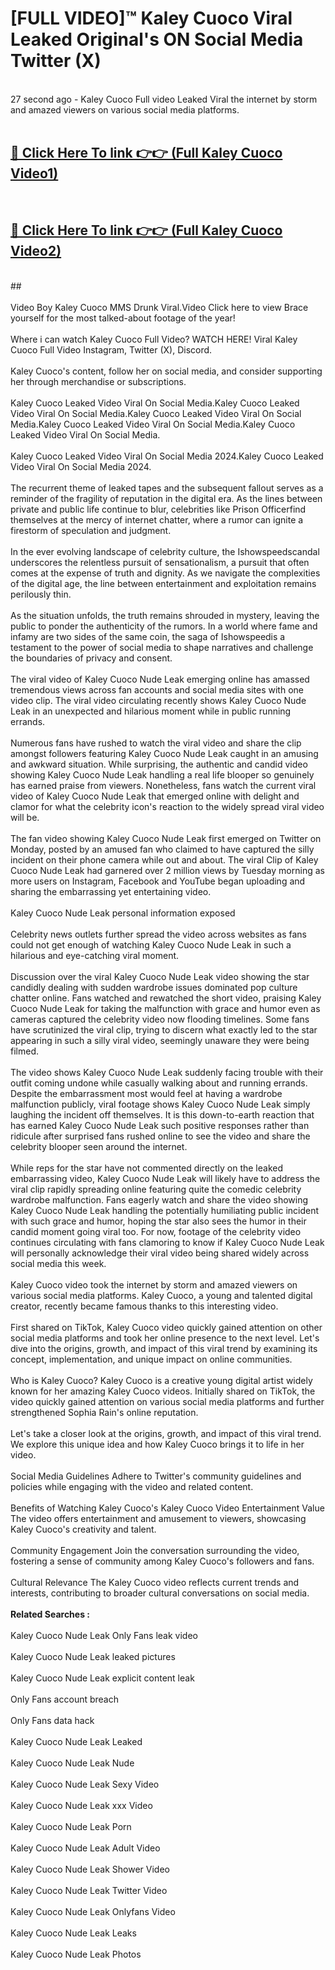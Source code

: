# [FULL VIDEO]™ Kaley Cuoco Viral Leaked Original's ON Social Media Twitter (X) <br>
<br>
27 second ago - Kaley Cuoco Full video Leaked Viral the internet by storm and amazed viewers on various social media platforms.<br>

 <br>

##  <a href="https://play.123hd.live?title=Full Kaley_Cuoco&ref=git">🔴 Click Here To link 👉👉 (Full Kaley Cuoco Video1)</a><br>
  <br>

##  <a href="https://play.123hd.live?title=Full Kaley_Cuoco&ref=git">🔴 Click Here To link 👉👉 (Full Kaley Cuoco Video2)</a><br>
  <br>
  ##


  <br>

  <br>
Video Boy Kaley Cuoco MMS Drunk Viral.Video Click here to view Brace yourself for the most talked-about footage of the year!
<br><br>
Where i can watch Kaley Cuoco Full Video? WATCH HERE! Viral Kaley Cuoco Full Video Instagram, Twitter (X), Discord.
<br><br>
Kaley Cuoco's content, follow her on social media, and consider supporting her through merchandise or subscriptions.
<br><br>
Kaley Cuoco Leaked Video Viral On Social Media.Kaley Cuoco Leaked Video Viral On Social Media.Kaley Cuoco Leaked Video Viral On Social Media.Kaley Cuoco Leaked Video Viral On Social Media.Kaley Cuoco Leaked Video Viral On Social Media.
<br><br>
Kaley Cuoco Leaked Video Viral On Social Media 2024.Kaley Cuoco Leaked Video Viral On Social Media 2024.
<br><br>
The recurrent theme of leaked tapes and the subsequent fallout serves as a reminder of the fragility of reputation in the digital era. As the lines between private and public life continue to blur, celebrities like Prison Officerfind themselves at the mercy of internet chatter, where a rumor can ignite a firestorm of speculation and judgment.
<br><br>
In the ever evolving landscape of celebrity culture, the Ishowspeedscandal underscores the relentless pursuit of sensationalism, a pursuit that often comes at the expense of truth and dignity. As we navigate the complexities of the digital age, the line between entertainment and exploitation remains perilously thin.
<br><br>
As the situation unfolds, the truth remains shrouded in mystery, leaving the public to ponder the authenticity of the rumors. In a world where fame and infamy are two sides of the same coin, the saga of Ishowspeedis a testament to the power of social media to shape narratives and challenge the boundaries of privacy and consent.
<br><br>
The viral video of Kaley Cuoco Nude Leak emerging online has amassed tremendous views across fan accounts and social media sites with one video clip. The viral video circulating recently shows Kaley Cuoco Nude Leak in an unexpected and hilarious moment while in public running errands.
<br><br>
Numerous fans have rushed to watch the viral video and share the clip amongst followers featuring Kaley Cuoco Nude Leak caught in an amusing and awkward situation. While surprising, the authentic and candid video showing Kaley Cuoco Nude Leak handling a real life blooper so genuinely has earned praise from viewers. Nonetheless, fans watch the current viral video of Kaley Cuoco Nude Leak that emerged online with delight and clamor for what the celebrity icon's reaction to the widely spread viral video will be.
<br><br>
The fan video showing Kaley Cuoco Nude Leak first emerged on Twitter on Monday, posted by an amused fan who claimed to have captured the silly incident on their phone camera while out and about. The viral Clip of Kaley Cuoco Nude Leak had garnered over 2 million views by Tuesday morning as more users on Instagram, Facebook and YouTube began uploading and sharing the embarrassing yet entertaining video.
<br><br>
Kaley Cuoco Nude Leak personal information exposed
<br><br>
Celebrity news outlets further spread the video across websites as fans could not get enough of watching Kaley Cuoco Nude Leak in such a hilarious and eye-catching viral moment.
<br><br>
Discussion over the viral Kaley Cuoco Nude Leak video showing the star candidly dealing with sudden wardrobe issues dominated pop culture chatter online. Fans watched and rewatched the short video, praising Kaley Cuoco Nude Leak for taking the malfunction with grace and humor even as cameras captured the celebrity video now flooding timelines. Some fans have scrutinized the viral clip, trying to discern what exactly led to the star appearing in such a silly viral video, seemingly unaware they were being filmed.
<br><br>
The video shows Kaley Cuoco Nude Leak suddenly facing trouble with their outfit coming undone while casually walking about and running errands. Despite the embarrassment most would feel at having a wardrobe malfunction publicly, viral footage shows Kaley Cuoco Nude Leak simply laughing the incident off themselves. It is this down-to-earth reaction that has earned Kaley Cuoco Nude Leak such positive responses rather than ridicule after surprised fans rushed online to see the video and share the celebrity blooper seen around the internet.
<br><br>
While reps for the star have not commented directly on the leaked embarrassing video, Kaley Cuoco Nude Leak will likely have to address the viral clip rapidly spreading online featuring quite the comedic celebrity wardrobe malfunction. Fans eagerly watch and share the video showing Kaley Cuoco Nude Leak handling the potentially humiliating public incident with such grace and humor, hoping the star also sees the humor in their candid moment going viral too. For now, footage of the celebrity video continues circulating with fans clamoring to know if Kaley Cuoco Nude Leak will personally acknowledge their viral video being shared widely across social media this week.
<br><br>
Kaley Cuoco video took the internet by storm and amazed viewers on various social media platforms. Kaley Cuoco, a young and talented digital creator, recently became famous thanks to this interesting video.
<br><br>
First shared on TikTok, Kaley Cuoco video quickly gained attention on other social media platforms and took her online presence to the next level. Let's dive into the origins, growth, and impact of this viral trend by examining its concept, implementation, and unique impact on online communities.
<br><br>
Who is Kaley Cuoco? Kaley Cuoco is a creative young digital artist widely known for her amazing Kaley Cuoco videos. Initially shared on TikTok, the video quickly gained attention on various social media platforms and further strengthened Sophia Rain's online reputation.
<br><br>
Let's take a closer look at the origins, growth, and impact of this viral trend. We explore this unique idea and how Kaley Cuoco brings it to life in her video.
<br><br>
Social Media Guidelines Adhere to Twitter's community guidelines and policies while engaging with the video and related content.
<br><br>
Benefits of Watching Kaley Cuoco's Kaley Cuoco Video Entertainment Value The video offers entertainment and amusement to viewers, showcasing Kaley Cuoco's creativity and talent.
<br><br>
Community Engagement Join the conversation surrounding the video, fostering a sense of community among Kaley Cuoco's followers and fans.
<br><br>
Cultural Relevance The Kaley Cuoco video reflects current trends and interests, contributing to broader cultural conversations on social media.
<br><br>
<strong>Related Searches :</strong>
<br><br>
Kaley Cuoco Nude Leak Only Fans leak video
<br><br>
Kaley Cuoco Nude Leak leaked pictures
<br><br>
Kaley Cuoco Nude Leak explicit content leak
<br><br>
Only Fans account breach
<br><br>
Only Fans data hack
<br><br>
Kaley Cuoco Nude Leak Leaked
<br><br>
Kaley Cuoco Nude Leak Nude
<br><br>
Kaley Cuoco Nude Leak Sexy Video
<br><br>
Kaley Cuoco Nude Leak xxx Video
<br><br>
Kaley Cuoco Nude Leak Porn
<br><br>
Kaley Cuoco Nude Leak Adult Video
<br><br>
Kaley Cuoco Nude Leak Shower Video
<br><br>
Kaley Cuoco Nude Leak Twitter Video
<br><br>
Kaley Cuoco Nude Leak Onlyfans Video
<br><br>
Kaley Cuoco Nude Leak Leaks
<br><br>
Kaley Cuoco Nude Leak Photos